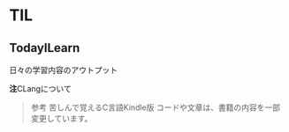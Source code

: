 # TIL

## TodayILearn
日々の学習内容のアウトプット

**注**CLangについて
>参考 苦しんで覚えるC言語Kindle版 コードや文章は、書籍の内容を一部変更しています。
